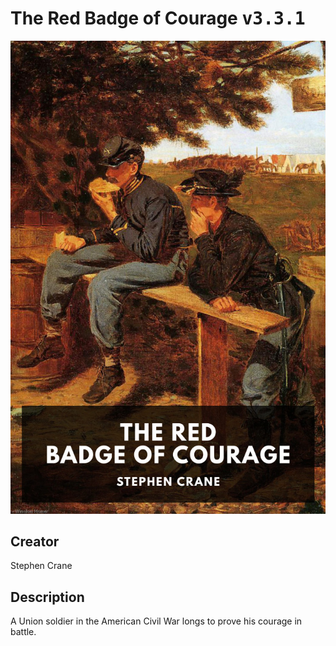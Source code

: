 
# The Red Badge of Courage <kbd>v3.3.1</kbd>

<center>
  <img src="./cover-1024.jpg"/>
</center>

## Creator
Stephen Crane

## Description
A Union soldier in the American Civil War longs to prove his courage in battle.
